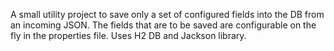 A small utility project to save only a set of configured fields into the DB from an incoming JSON. The fields that are to be saved are configurable on the fly in the properties file. Uses H2 DB and Jackson library.
